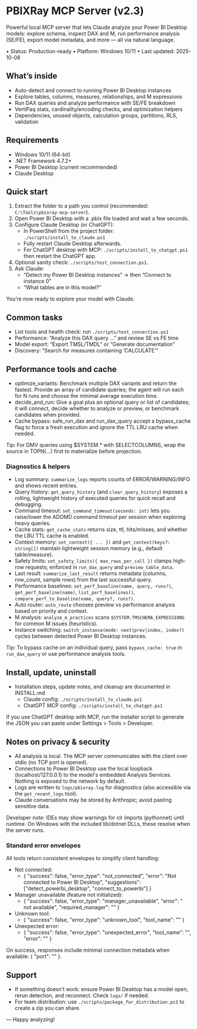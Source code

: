 # PBIXRay MCP Server (v2.3)

Powerful local MCP server that lets Claude analyze your Power BI Desktop models: explore schema, inspect DAX and M, run performance analysis (SE/FE), export model metadata, and more — all via natural language.

• Status: Production-ready  • Platform: Windows 10/11  • Last updated: 2025-10-08

## What’s inside

- Auto-detect and connect to running Power BI Desktop instances
- Explore tables, columns, measures, relationships, and M expressions
- Run DAX queries and analyze performance with SE/FE breakdown
- VertiPaq stats, cardinality/encoding checks, and optimization helpers
- Dependencies, unused objects, calculation groups, partitions, RLS, validation

## Requirements

- Windows 10/11 (64-bit)
- .NET Framework 4.7.2+
- Power BI Desktop (current recommended)
- Claude Desktop

## Quick start

1) Extract the folder to a path you control (recommended: `C:\Tools\pbixray-mcp-server`).
2) Open Power BI Desktop with a .pbix file loaded and wait a few seconds.
3) Configure Claude Desktop (or ChatGPT):
	- In PowerShell from the project folder: `./scripts/install_to_claude.ps1`
	- Fully restart Claude Desktop afterwards.
	- For ChatGPT desktop with MCP: `./scripts/install_to_chatgpt.ps1` then restart the ChatGPT app.
4) Optional sanity check: `./scripts/test_connection.ps1`.
5) Ask Claude:
	- “Detect my Power BI Desktop instances” → then “Connect to instance 0”
	- “What tables are in this model?”

You’re now ready to explore your model with Claude.

## Common tasks

- List tools and health check: run `./scripts/test_connection.ps1`
- Performance: “Analyze this DAX query …” and review SE vs FE time
- Model export: “Export TMSL/TMDL” or “Generate documentation”
- Discovery: “Search for measures containing ‘CALCULATE’”

## Performance tools and cache

- optimize_variants: Benchmark multiple DAX variants and return the fastest. Provide an array of candidate queries; the agent will run each for N runs and choose the minimal average execution time.
- decide_and_run: Give a goal plus an optional query or list of candidates; it will connect, decide whether to analyze or preview, or benchmark candidates when provided.
- Cache bypass: safe_run_dax and run_dax_query accept a bypass_cache flag to force a fresh execution and ignore the TTL LRU cache when needed.

Tip: For DMV queries using $SYSTEM.* with SELECTCOLUMNS, wrap the source in TOPN(...) first to materialize before projection.

### Diagnostics & helpers

- Log summary: `summarize_logs` reports counts of ERROR/WARNING/INFO and shows recent entries.
- Query history: `get_query_history` (and `clear_query_history`) exposes a rolling, lightweight history of executed queries for quick recall and debugging.
- Command timeout: `set_command_timeout(seconds: int)` lets you raise/lower the ADOMD command timeout per session when exploring heavy queries.
- Cache stats: `get_cache_stats` returns size, ttl, hits/misses, and whether the LRU TTL cache is enabled.
- Context memory: `set_context({ ... })` and `get_context(keys?: string[])` maintain lightweight session memory (e.g., default table/measure).
- Safety limits: `set_safety_limits({ max_rows_per_call })` clamps high-row requests; enforced in `run_dax_query` and `preview_table_data`.
- Last result: `summarize_last_result` returns metadata (columns, row_count, sample rows) from the last successful query.
- Performance baselines: `set_perf_baseline(name, query, runs?)`, `get_perf_baseline(name)`, `list_perf_baselines()`, `compare_perf_to_baseline(name, query?, runs?)`.
- Auto router: `auto_route` chooses preview vs performance analysis based on priority and context.
- M analysis: `analyze_m_practices` scans `$SYSTEM.TMSCHEMA_EXPRESSIONS` for common M issues (heuristics).
- Instance switching: `switch_instance(mode: next|prev|index, index?)` cycles between detected Power BI Desktop instances.

Tip: To bypass cache on an individual query, pass `bypass_cache: true` in `run_dax_query` or use performance analysis tools.

## Install, update, uninstall

- Installation steps, update notes, and cleanup are documented in INSTALL.md
	- Claude config: `./scripts/install_to_claude.ps1`
	- ChatGPT MCP config: `./scripts/install_to_chatgpt.ps1`

If you use ChatGPT desktop with MCP, run the installer script to generate the JSON you can paste under Settings > Tools > Developer.

## Notes on privacy & security

- All analysis is local. The MCP server communicates with the client over stdio (no TCP port is opened).
- Connections to Power BI Desktop use the local loopback (localhost/127.0.0.1) to the model's embedded Analysis Services. Nothing is exposed to the network by default.
- Logs are written to `logs/pbixray.log` for diagnostics (also accessible via the `get_recent_logs` tool).
- Claude conversations may be stored by Anthropic; avoid pasting sensitive data.

Developer note: IDEs may show warnings for clr imports (pythonnet) until runtime. On Windows with the included lib/dotnet DLLs, these resolve when the server runs.

### Standard error envelopes

All tools return consistent envelopes to simplify client handling:

- Not connected:
	- { "success": false, "error_type": "not_connected", "error": "Not connected to Power BI Desktop", "suggestions": ["detect_powerbi_desktop", "connect_to_powerbi"] }
- Manager unavailable (feature not initialized):
	- { "success": false, "error_type": "manager_unavailable", "error": "<manager> not available", "required_manager": "<manager>" }
- Unknown tool:
	- { "success": false, "error_type": "unknown_tool", "tool_name": "<name>" }
- Unexpected error:
	- { "success": false, "error_type": "unexpected_error", "tool_name": "<name>", "error": "<message>" }

On success, responses include minimal connection metadata when available: { "port": "<desktop-port>" }.

## Support

- If something doesn’t work: ensure Power BI Desktop has a model open, rerun detection, and reconnect. Check `logs/` if needed.
- For team distribution: use `./scripts/package_for_distribution.ps1` to create a zip you can share.

— Happy analyzing!
